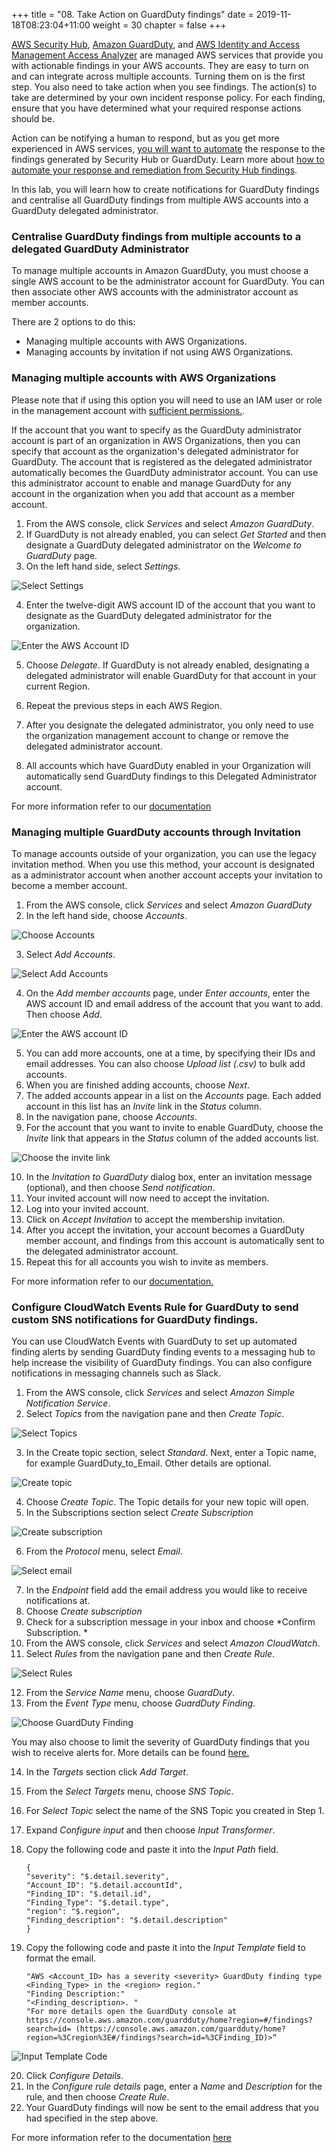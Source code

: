 +++
title = "08. Take Action on GuardDuty findings"
date = 2019-11-18T08:23:04+11:00
weight = 30
chapter = false
+++

[AWS Security Hub](https://docs.aws.amazon.com/securityhub/latest/userguide/what-is-securityhub.html), [Amazon GuardDuty](https://aws.amazon.com/guardduty/), and [AWS Identity and Access Management Access Analyzer](https://aws.amazon.com/iam/features/analyze-access/) are managed AWS services that provide you with actionable findings in your AWS accounts. They are easy to turn on and can integrate across multiple accounts. Turning them on is the first step. You also need to take action when you see findings. The action(s) to take are determined by your own incident response policy. For each finding, ensure that you have determined what your required response actions should be.

Action can be notifying a human to respond, but as you get more experienced in AWS services, [you will want to automate](https://aws.amazon.com/blogs/security/how-get-started-security-response-automation-aws/) the response to the findings generated by Security Hub or GuardDuty. Learn more about [how to automate your response and remediation from Security Hub findings](https://aws.amazon.com/blogs/security/automated-response-and-remediation-with-aws-security-hub/).

In this lab, you will learn how to create notifications for GuardDuty findings and centralise all GuardDuty findings from multiple AWS accounts into a GuardDuty delegated administrator. 

### Centralise GuardDuty findings from multiple accounts to a delegated GuardDuty Administrator 

To manage multiple accounts in Amazon GuardDuty, you must choose a single AWS account to be the administrator account for GuardDuty. You can then associate other AWS accounts with the administrator account as member accounts. 

There are 2 options to do this: 
* Managing multiple accounts with AWS Organizations. 
* Managing accounts by invitation if not using AWS Organizations. 

### Managing multiple accounts with AWS Organizations

Please note that if using this option you will need to use an IAM user or role in the management account with [sufficient permissions.](https://docs.aws.amazon.com/guardduty/latest/ug/guardduty_organizations.html).

If the account that you want to specify as the GuardDuty administrator account is part of an organization in AWS Organizations, then you can specify that account as the organization's delegated administrator for GuardDuty. The account that is registered as the delegated administrator automatically becomes the GuardDuty administrator account.
You can use this administrator account to enable and manage GuardDuty for any account in the organization when you add that account as a member account. 

1. From the AWS console, click *Services* and select *Amazon GuardDuty*. 
2. If GuardDuty is not already enabled, you can select *Get Started* and then designate a GuardDuty delegated administrator on the *Welcome to GuardDuty* page.
3. On the left hand side, select *Settings*. 

![Select Settings](/images/Module-8-Image-1.png)

4. Enter the twelve-digit AWS account ID of the account that you want to designate as the GuardDuty delegated administrator for the organization.

![Enter the AWS Account ID](/images/Module-8-Image-2.png)

5. Choose *Delegate*. If GuardDuty is not already enabled, designating a delegated administrator will enable GuardDuty for that account in your current Region.

6.  Repeat the previous steps in each AWS Region.

7. After you designate the delegated administrator, you only need to use the organization management account to change or remove the delegated administrator account.
8. All accounts which have GuardDuty enabled in your Organization will automatically send GuardDuty findings to this Delegated Administrator account. 

For more information refer to our [documentation](https://docs.aws.amazon.com/guardduty/latest/ug/guardduty_accounts.html)

### Managing multiple GuardDuty accounts through Invitation 

To manage accounts outside of your organization, you can use the legacy invitation method. When you use this method, your account is designated as a administrator account when another account accepts your invitation to become a member account.

1. From the AWS console, click *Services* and select *Amazon GuardDuty*
2. In the left hand side, choose *Accounts*. 

![Choose Accounts](/images/Module-8-Image-3.png)

3. Select *Add Accounts*.

![Select Add Accounts](/images/Module-8-Image-4.png)

4. On the *Add member accounts* page, under *Enter accounts*, enter the AWS account ID and email address of the account that you want to add. Then choose *Add*.

![Enter the AWS account ID](/images/Module-8-Image-5.png)

5. You can add more accounts, one at a time, by specifying their IDs and email addresses. You can also choose *Upload list (.csv)* to bulk add accounts. 
6. When you are finished adding accounts, choose *Next*.
7. The added accounts appear in a list on the *Accounts* page. Each added account in this list has an *Invite* link in the *Status* column.
8. In the navigation pane, choose *Accounts*.
9. For the account that you want to invite to enable GuardDuty, choose the *Invite* link that appears in the *Status* column of the added accounts list.

![Choose the invite link](/images/Module-8-Image-6.png)

10. In the *Invitation to GuardDuty* dialog box, enter an invitation message (optional), and then choose *Send notification*.
11. Your invited account will now need to accept the invitation. 
12. Log into your invited account. 
13. Click on *Accept Invitation* to accept the membership invitation. 
14. After you accept the invitation, your account becomes a GuardDuty member account, and findings from this account is automatically sent to the delegated administrator account. 
15. Repeat this for all accounts you wish to invite as members. 

For more information refer to our [documentation.](https://docs.aws.amazon.com/guardduty/latest/ug/guardduty_invitations.html)

### Configure CloudWatch Events Rule for GuardDuty to send custom SNS notifications for GuardDuty findings. 

You can use CloudWatch Events with GuardDuty to set up automated finding alerts by sending GuardDuty finding events to a messaging hub to help increase the visibility of GuardDuty findings. You can also configure notifications in messaging channels such as Slack. 

1. From the AWS console, click *Services* and select *Amazon Simple Notification Service*.
2. Select *Topics* from the navigation pane and then *Create Topic*.

![Select Topics](/images/Module-8-Image-7.png)

3. In the Create topic section, select *Standard*. Next, enter a Topic name, for example GuardDuty_to_Email. Other details are optional.

![Create topic](/images/Module-8-Image-8.png)

4. Choose *Create Topic*. The Topic details for your new topic will open.
5. In the Subscriptions section select *Create Subscription*

![Create subscription](/images/Module-8-Image-9.png)

6. From the *Protocol* menu, select *Email*.

![Select email](/images/Module-8-Image-10.png)

7. In the *Endpoint* field add the email address you would like to receive notifications at.
8. Choose *Create subscription*
9. Check for a subscription message in your inbox and choose *Confirm Subscription. *
10. From the AWS console, click *Services* and select *Amazon CloudWatch*.
11. Select *Rules* from the navigation pane and then *Create Rule*.

![Select Rules](/images/Module-8-Image-11.png)

12. From the *Service Name* menu, choose *GuardDuty*.
13. From the *Event Type* menu, choose *GuardDuty Finding*.

![Choose GuardDuty Finding](/images/Module-8-Image-12.png)

You may also choose to limit the severity of GuardDuty findings that you wish to receive alerts for. More details can be found [here.](https://docs.aws.amazon.com/guardduty/latest/ug/guardduty_findings_cloudwatch.html)


14. In the *Targets* section click *Add Target*.

15. From the *Select Targets* menu, choose *SNS Topic*.

16. For *Select Topic* select the name of the SNS Topic you created in Step 1.
17. Expand *Configure input* and then choose *Input Transformer*.
18. Copy the following code and paste it into the *Input Path* field.

        {
        "severity": "$.detail.severity",
        "Account_ID": "$.detail.accountId",
        "Finding_ID": "$.detail.id",
        "Finding_Type": "$.detail.type",
        "region": "$.region",
        "Finding_description": "$.detail.description"
        }


19. Copy the following code and paste it into the *Input Template* field to format the email.

        "AWS <Account_ID> has a severity <severity> GuardDuty finding type <Finding_Type> in the <region> region."
        "Finding Description:"
        "<Finding_description>. "
        "For more details open the GuardDuty console at https://console.aws.amazon.com/guardduty/home?region=#/findings?search=id= (https://console.aws.amazon.com/guardduty/home?region=%3Cregion%3E#/findings?search=id=%3CFinding_ID)>“

![Input Template Code](/images/Module-8-Image-13.png)

20. Click *Configure Details*.
23. In the *Configure rule details* page, enter a *Name* and *Description* for the rule, and then choose *Create Rule*.
24. Your GuardDuty findings will now be sent to the email address that you had specified in the step above. 

For more information refer to the documentation [here](https://docs.aws.amazon.com/guardduty/latest/ug/guardduty_findings_cloudwatch.html)
